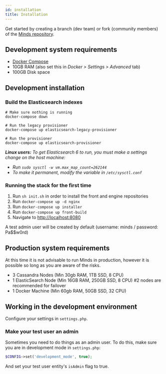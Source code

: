 ```yaml
---
id: installation
title: Installation
---
```


Get started by creating a branch (dev team) or fork (community members) of the [Minds repository](https://gitlab.com/Minds/minds).

## Development system requirements

- [Docker Compose](https://docs.docker.com/compose/)
- 10GB RAM (also set this in _Docker > Settings > Advanced_ tab)
- 100GB Disk space

## Development installation

### Build the Elasticsearch indexes

```
# Make sure nothing is running
docker-compose down

# Run the legacy provisioner
docker-compose up elasticsearch-legacy-provisioner

# Run the provisioner
docker-compose up elasticsearch-provisioner
```

_**Linux users:** To get Elasticsearch 6 to run, you must make a settings change on the host machine:_

- _Run `sudo sysctl -w vm.max_map_count=262144`_
- _To make it permanent, modify the variable in `/etc/sysctl.conf`_

### Running the stack for the first time

1. Run `sh init.sh` in order to install the front and engine repositories
2. Run `docker-compose up -d nginx`
3. Run `docker-compose up installer`
4. Run `docker-compose up front-build`
5. Navigate to [http://localhost:8080](http://localhost:8080)


A test admin user will be created by default (username: minds / password: Pa\$\$w0rd)  

## Production system requirements

At this time it is not advisable to run Minds in production, however it is possible so long as you are aware of the risks.

- 3 Cassandra Nodes (Min 30gb RAM, 1TB SSD, 8 CPU)
- 1 ElasticSearch Node (Min 16GB RAM, 250GB SSD, 8 CPU) #2 nodes are recommended for failover
- 1 Docker Machine (Min 60gb RAM, 50GB SSD, 32 CPU)

## Working in the development environment

Configure your settings in `settings.php`.

### Make your test user an admin

Sometimes you need to do things as an admin user. To do this, make sure you are in development mode in `settings.php`:

```php
$CONFIG->set('development_mode', true);
```

And set your test user entity's `isAdmin` flag to true.
